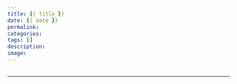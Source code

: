 ```yaml
---
title: {{ title }}
date: {{ date }}
permalink:
categories:
tags: []
description:
image:
---
```

<p class="description"></p>

<!-- more -->

##

##

##

<hr />
